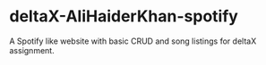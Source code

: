 # deltaX-AliHaiderKhan-spotify
A Spotify like website with basic CRUD and song listings for deltaX assignment.
